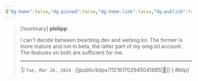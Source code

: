 ```yaml
---
{"dg-home":false,"dg-pinned":false,"dg-home-link":false,"dg-publish":true,"tags":["dgblip"],"disabled rules":["yaml-title","yaml-title-alias","file-name-heading"],"title":"philipp on mastodon @ 2024-03-26","created-date":"2024-03-26T11:16:06","id":112161702945041890,"updated-date":"2025-05-02T08:50:43","dg-path":"blips/112161702945041885.md","permalink":"/blips/112161702945041885/","dgPassFrontmatter":true}
---
```


> [!summary] **philipp**:
>
> I can't decide between bearblog.dev and weblog.lol. The former is more mature and not in beta, the latter part of my omg.lol account. The features on both are sufficient for me.
> - - -
>
> 🗓️ `Tue, Mar 26, 2024` · [[public/blips/112161702945041885\|🔗]]
{ #blip}

